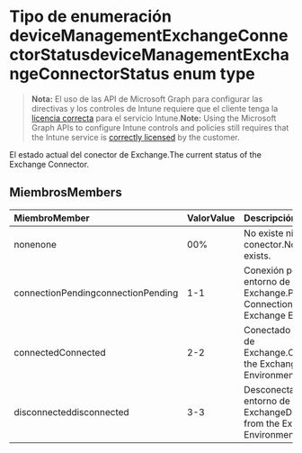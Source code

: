 # <a name="devicemanagementexchangeconnectorstatus-enum-type"></a><span data-ttu-id="43231-101">Tipo de enumeración deviceManagementExchangeConnectorStatus</span><span class="sxs-lookup"><span data-stu-id="43231-101">deviceManagementExchangeConnectorStatus enum type</span></span>

> <span data-ttu-id="43231-102">**Nota:** El uso de las API de Microsoft Graph para configurar las directivas y los controles de Intune requiere que el cliente tenga la [licencia correcta](https://go.microsoft.com/fwlink/?linkid=839381) para el servicio Intune.</span><span class="sxs-lookup"><span data-stu-id="43231-102">**Note:** Using the Microsoft Graph APIs to configure Intune controls and policies still requires that the Intune service is [correctly licensed](https://go.microsoft.com/fwlink/?linkid=839381) by the customer.</span></span>

<span data-ttu-id="43231-103">El estado actual del conector de Exchange.</span><span class="sxs-lookup"><span data-stu-id="43231-103">The current status of the Exchange Connector.</span></span>
## <a name="members"></a><span data-ttu-id="43231-104">Miembros</span><span class="sxs-lookup"><span data-stu-id="43231-104">Members</span></span>
|<span data-ttu-id="43231-105">Miembro</span><span class="sxs-lookup"><span data-stu-id="43231-105">Member</span></span>|<span data-ttu-id="43231-106">Valor</span><span class="sxs-lookup"><span data-stu-id="43231-106">Value</span></span>|<span data-ttu-id="43231-107">Descripción</span><span class="sxs-lookup"><span data-stu-id="43231-107">Description</span></span>|
|:---|:---|:---|
|<span data-ttu-id="43231-108">none</span><span class="sxs-lookup"><span data-stu-id="43231-108">none</span></span>|<span data-ttu-id="43231-109">0</span><span class="sxs-lookup"><span data-stu-id="43231-109">0%</span></span>|<span data-ttu-id="43231-110">No existe ningún conector.</span><span class="sxs-lookup"><span data-stu-id="43231-110">No Connector exists.</span></span>|
|<span data-ttu-id="43231-111">connectionPending</span><span class="sxs-lookup"><span data-stu-id="43231-111">connectionPending</span></span>|<span data-ttu-id="43231-112">1</span><span class="sxs-lookup"><span data-stu-id="43231-112">-1</span></span>|<span data-ttu-id="43231-113">Conexión pendiente al entorno de Exchange.</span><span class="sxs-lookup"><span data-stu-id="43231-113">Pending Connection to the Exchange Environment.</span></span>|
|<span data-ttu-id="43231-114">connected</span><span class="sxs-lookup"><span data-stu-id="43231-114">Connected</span></span>|<span data-ttu-id="43231-115">2</span><span class="sxs-lookup"><span data-stu-id="43231-115">-2</span></span>|<span data-ttu-id="43231-116">Conectado al entorno de Exchange.</span><span class="sxs-lookup"><span data-stu-id="43231-116">Connected to the Exchange Environment</span></span>|
|<span data-ttu-id="43231-117">disconnected</span><span class="sxs-lookup"><span data-stu-id="43231-117">disconnected</span></span>|<span data-ttu-id="43231-118">3</span><span class="sxs-lookup"><span data-stu-id="43231-118">-3</span></span>|<span data-ttu-id="43231-119">Desconectado del entorno de Exchange</span><span class="sxs-lookup"><span data-stu-id="43231-119">Disconnected from the Exchange Environment</span></span>|








